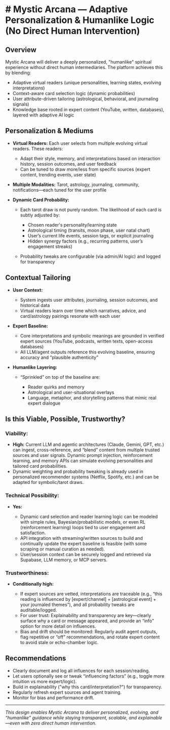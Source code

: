 #  # Mystic Arcana — Adaptive Personalization & Humanlike Logic (No Direct Human Intervention)

## Overview

Mystic Arcana will deliver a deeply personalized, "humanlike" spiritual experience without direct human intermediaries. The platform achieves this by blending:

* Adaptive virtual readers (unique personalities, learning states, evolving interpretations)
* Context-aware card selection logic (dynamic probabilities)
* User attribute-driven tailoring (astrological, behavioral, and journaling signals)
* Knowledge base rooted in expert content (YouTube, written, databases), layered with adaptive AI logic

## Personalization & Mediums

* **Virtual Readers:** Each user selects from multiple evolving virtual readers. These readers:

  * Adapt their style, memory, and interpretations based on interaction history, session outcomes, and user feedback
  * Can be tuned to draw more/less from specific sources (expert content, trending events, user state)
* **Multiple Modalities:** Tarot, astrology, journaling, community, notifications—each tuned for the user profile
* **Dynamic Card Probability:**

  * Each tarot draw is not purely random. The likelihood of each card is subtly adjusted by:

    * Chosen reader's personality/learning state
    * Astrological timing (transits, moon phase, user natal chart)
    * User’s current life events, session tags, or explicit journaling
    * Hidden synergy factors (e.g., recurring patterns, user’s engagement streaks)
  * Probability tweaks are configurable (via admin/AI logic) and logged for transparency

## Contextual Tailoring

* **User Context:**

  * System ingests user attributes, journaling, session outcomes, and historical data
  * Virtual readers learn over time which narratives, advice, and card/astrology pairings resonate with each user
* **Expert Baseline:**

  * Core interpretations and symbolic meanings are grounded in verified expert sources (YouTube, podcasts, written texts, open-access databases)
  * All LLM/agent outputs reference this evolving baseline, ensuring accuracy and “plausible authenticity”
* **Humanlike Layering:**

  * “Sprinkled” on top of the baseline are:

    * Reader quirks and memory
    * Astrological and user-situational overlays
    * Language, metaphor, and storytelling patterns that mimic real expert dialogue

## Is this Viable, Possible, Trustworthy?

### **Viability:**

* **High:** Current LLM and agentic architectures (Claude, Gemini, GPT, etc.) can ingest, cross-reference, and “blend” content from multiple trusted sources and user signals. Dynamic prompt injection, reinforcement learning, and memory APIs can simulate evolving personalities and tailored card probabilities.
* Dynamic weighting and probability tweaking is already used in personalized recommender systems (Netflix, Spotify, etc.) and can be adapted for symbolic/tarot draws.

### **Technical Possibility:**

* **Yes:**

  * Dynamic card selection and reader learning logic can be modeled with simple rules, Bayesian/probabilistic models, or even RL (reinforcement learning) loops tied to user engagement and satisfaction.
  * API integration with streaming/written sources to build and continually update the expert baseline is feasible (with some scraping or manual curation as needed).
  * User/session context can be securely logged and retrieved via Supabase, LLM memory, or MCP servers.

### **Trustworthiness:**

* **Conditionally high:**

  * If expert sources are vetted, interpretations are traceable (e.g., “this reading is influenced by \[expert/channel] + \[astrological event] + your journaled themes”), and all probability tweaks are auditable/logged.
  * For user trust: Explainability and transparency are key—clearly surface why a card or message appeared, and provide an “info” option for more detail on influences.
  * Bias and drift should be monitored: Regularly audit agent outputs, flag repetitive or “off” recommendations, and rotate expert content to avoid stale or echo-chamber logic.

## Recommendations

* Clearly document and log all influences for each session/reading.
* Let users optionally see or tweak “influencing factors” (e.g., toggle more intuition vs more expert/logic).
* Build in explainability ("why this card/interpretation?") for transparency.
* Regularly refresh expert sources and agent training.
* Monitor for bias and performance drift.

---

*This design enables Mystic Arcana to deliver personalized, evolving, and “humanlike” guidance while staying transparent, scalable, and explainable—even with zero direct human intervention.*


